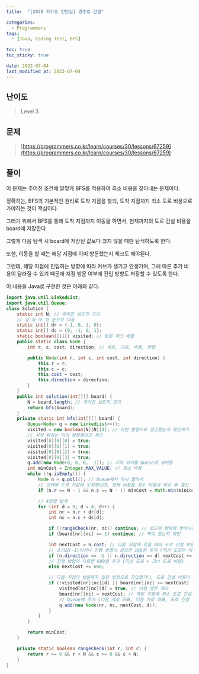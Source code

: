 ```yaml
---
title:  "[2020 카카오 인턴십] 경주로 건설"

categories:
  - Programmers
tags:
  - [Java, Coding Test, BFS]

toc: true
toc_sticky: true

date: 2022-07-04
last_modified_at: 2022-07-04
---
```



## 난이도

> Level 3

## 문제

> [https://programmers.co.kr/learn/courses/30/lessons/67259](https://programmers.co.kr/learn/courses/30/lessons/67259)

## 풀이

이 문제는 주어진 조건에 알맞게 BFS를 적용하여 최소 비용을 찾아내는 문제이다.

정확히는, BFS의 기본적인 원리로 도착 지점을 찾되, 도착 지점까지 최소 도로 비용으로 가야하는 것이 핵심이다.

그러기 위해서 BFS를 통해 도착 지점까지 이동을 하면서, 현재까지의 도로 건설 비용을 board에 저장한다

그렇게 다음 탐색 시 board에 저장된 값보다 크지 않을 때만 탐색하도록 한다.

또한, 이동을 할 때는 해당 지점에 이미 방문했는지 체크도 해야된다.

그런데, 해당 지점에 진입하는 방향에 따라 커브가 생기고 안생기며, 그에 따른 추가 비용이 달라질 수 있기 때문에 지점 방문 여부에 진입 방향도 저장할 수 있도록 한다.

이 내용을 Java로 구현한 것은 아래와 같다.

```java
import java.util.LinkedList;
import java.util.Queue;
class Solution {
    static int N; // 주어진 보드의 크기
  	// 상 좌 우 하 순으로 이동
    static int[] dr = {-1, 0, 1, 0};
    static int[] dc = {0, -1, 0, 1};
    static boolean[][][] visited; // 방문 체크 배열
    public static class Node {
        int r, c, cost, direction; // 세로, 가로, 비용, 방향

        public Node(int r, int c, int cost, int direction) {
            this.r = r;
            this.c = c;
            this.cost = cost;
            this.direction = direction;
        }
    }
    public int solution(int[][] board) {
        N = board.length; // 주어진 보드의 크기
        return bfs(board);
    }
    private static int bfs(int[][] board) {
        Queue<Node> q = new LinkedList<>();
        visited = new boolean[N][N][4]; // 어떤 방향으로 접근했는지 확인하기 위해 끝에 3차원 배열 사용
      	// 시작 위치는 이미 방문했다고 체크
        visited[0][0][0] = true;
        visited[0][0][1] = true;
        visited[0][0][2] = true;
        visited[0][0][3] = true;
        q.add(new Node(0, 0, 0, -1)); // 시작 위치를 Queue에 넣어줌
        int minCost = Integer.MAX_VALUE; // 최소 비용
        while (!q.isEmpty()) {
            Node n = q.poll(); // Queue에서 하나 뽑아서
          	// 만약에 도착 지점에 도착했다면, 현재 비용을 최소 비용과 비교 후 갱신
            if (n.r == N - 1 && n.c == N - 1) minCost = Math.min(minCost, n.cost);

          	// 4방향 탐색
            for (int d = 0; d < 4; d++) {
                int nr = n.r + dr[d];
                int nc = n.c + dc[d];

                if (!rangeCheck(nr, nc)) continue; // 보드의 범위에 벗어나는지 확인
                if (board[nr][nc] == 1) continue; // 벽이 있는지 확인

                int nextCost = n.cost; // 다음 지점에 갔을 때의 도로 건설 비용
              	// 초기값(-1)이거나 진행 방향이 같으면 100원 추가 (직선 도로만 지어졌기 때문)
                if (n.direction == -1 || n.direction == d) nextCost += 100;
              	// 진행 방향이 다르면 600원 추가 (직선 도로 + 코너 도로 비용)
                else nextCost += 600;

              	// 다음 지점이 방문하지 않은 방향으로 진입했거나, 도로 건설 비용이 저장해둔 비용보다 저렴하다면
                if (!visited[nr][nc][d] || board[nr][nc] >= nextCost) {
                    visited[nr][nc][d] = true; // 지점 방문 체크
                    board[nr][nc] = nextCost; // 해당 지점에 최소 도로 건설 비용 저장
                    // Queue에 추가 (다음 세로 좌표, 다음 가로 좌표, 도로 건설 비용, 방향)
                    q.add(new Node(nr, nc, nextCost, d)); 
                }
            }
        }

        return minCost;
    }

    private static boolean rangeCheck(int r, int c) {
        return r >= 0 && r < N && c >= 0 && c < N;
    }
}
```
